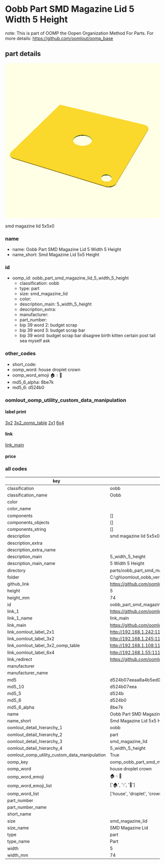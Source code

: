 # Oobb Part SMD Magazine Lid 5 Width 5 Height  

note: This is part of OOMP the Oopen Organization Method For Parts. For more details: https://github.com/oomlout/oomp_base

##  part details
  

[![](3dpr.png)](3dpr.png)

smd magazine lid 5x5x0



### name
* name: Oobb Part SMD Magazine Lid 5 Width 5 Height
* name_short: Smd Magazine Lid 5x5 Height
### id
* oomp_id: oobb_part_smd_magazine_lid_5_width_5_height
  * classification: oobb
  * type: part
  * size: smd_magazine_lid
  * color: 
  * description_main: 5_width_5_height
  * description_extra: 
  * manufacturer: 
  * part_number: 
  * bip 39 word 2: budget scrap
  * bip 39 word 3: budget scrap bar
  * bip 39 word: budget scrap bar disagree birth kitten certain post tail sea myself ask

### other_codes
* short_code: 
* oomp_word: house droplet crown
* oomp_word_emoji :house: :droplet: :crown:
* md5_6_alpha: 8be7k
* md5_6: d524b0






### oomlout_oomp_utility_custom_data_manipulation
#### label print
[3x2](http://192.168.1.245:1112/?label=oomp%208be7k)
[3x2_oomp_table](http://192.168.1.108:1112/?label=oomp%208be7k)
[2x1](http://192.168.1.242:1112/?label=oomp%208be7k)
[6x4](http://192.168.1.55:1112/?label=oomp%208be7k)    

#### link

[link_main](https://github.com/oomlout/oomlout_oobb_version_4_generated_parts/tree/main/navigation_oomp/oobb/part/smd_magazine_lid/5_width_5_height/part)                              

#### price







### all codes 
| key | value |  
| --- | --- |  
| classification | oobb |  
| classification_name | Oobb |  
| color |  |  
| color_name |  |  
| components | [] |  
| components_objects | [] |  
| components_string | [] |  
| description | smd magazine lid 5x5x0 |  
| description_extra |  |  
| description_extra_name |  |  
| description_main | 5_width_5_height |  
| description_main_name | 5 Width 5 Height |  
| directory | parts/oobb_part_smd_magazine_lid_5_width_5_height |  
| folder | C:\gh\oomlout_oobb_version_4_generated_parts\parts\oobb_part_smd_magazine_lid_5_width_5_height |  
| github_link | https://github.com/oomlout/oomlout_oomp_part_src/tree/main/parts/oobb_part_smd_magazine_lid_5_width_5_height |  
| height | 5 |  
| height_mm | 74 |  
| id | oobb_part_smd_magazine_lid_5_width_5_height |  
| link_1 | https://github.com/oomlout/oomlout_oobb_version_4_generated_parts/tree/main/navigation_oomp/oobb/part/smd_magazine_lid/5_width_5_height/part |  
| link_1_name | link_main |  
| link_main | https://github.com/oomlout/oomlout_oobb_version_4_generated_parts/tree/main/navigation_oomp/oobb/part/smd_magazine_lid/5_width_5_height/part |  
| link_oomlout_label_2x1 | http://192.168.1.242:1112/?label=oomp%208be7k |  
| link_oomlout_label_3x2 | http://192.168.1.245:1112/?label=oomp%208be7k |  
| link_oomlout_label_3x2_oomp_table | http://192.168.1.108:1112/?label=oomp%208be7k |  
| link_oomlout_label_6x4 | http://192.168.1.55:1112/?label=oomp%208be7k |  
| link_redirect | https://github.com/oomlout/oomlout_oobb_version_4_generated_parts/tree/main/parts/oobb_smd_magazine_lid_05_05 |  
| manufacturer |  |  
| manufacturer_name |  |  
| md5 | d524b07eeaa8a4b5ed0b53ec24f058ec |  
| md5_10 | d524b07eea |  
| md5_5 | d524b |  
| md5_6 | d524b0 |  
| md5_6_alpha | 8be7k |  
| name | Oobb Part SMD Magazine Lid 5 Width 5 Height |  
| name_short | Smd Magazine Lid 5x5 Height |  
| oomlout_detail_hierarchy_1 | oobb |  
| oomlout_detail_hierarchy_2 | part |  
| oomlout_detail_hierarchy_3 | smd_magazine_lid |  
| oomlout_detail_hierarchy_4 | 5_width_5_height |  
| oomlout_oomp_utility_custom_data_manipulation | True |  
| oomp_key | oomp_oobb_part_smd_magazine_lid_5_width_5_height |  
| oomp_word | house droplet crown |  
| oomp_word_emoji | :house: :droplet: :crown: |  
| oomp_word_emoji_list | [':house:', ':droplet:', ':crown:'] |  
| oomp_word_list | ['house', 'droplet', 'crown'] |  
| part_number |  |  
| part_number_name |  |  
| short_name |  |  
| size | smd_magazine_lid |  
| size_name | SMD Magazine Lid |  
| type | part |  
| type_name | Part |  
| width | 5 |  
| width_mm | 74 |  

